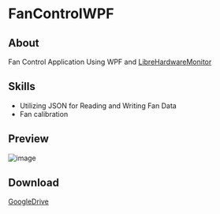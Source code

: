 # FanControlWPF
## About
Fan Control Application Using WPF and [LibreHardwareMonitor](https://github.com/LibreHardwareMonitor/LibreHardwareMonitor)

## Skills  
- Utilizing JSON for Reading and Writing Fan Data
- Fan calibration

## Preview
![image](https://github.com/user-attachments/assets/6a89c8d5-d71e-46ac-b14f-2976661b8d6e)

## Download  
[GoogleDrive](https://drive.google.com/file/d/1AQG10ceaiQ7PrSSDvl3_xsMlpcvLUjHR/view?usp=sharing)
